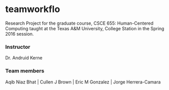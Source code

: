 # teamworkflo
Research Project for the graduate course, CSCE 655: Human-Centered Computing taught at the Texas A&M University, College Station in the Spring 2016 session.

### Instructor
Dr. Andruid Kerne

### Team members
Aqib Niaz Bhat  |  Cullen J Brown  |  Eric M Gonzalez  |  Jorge Herrera-Camara
